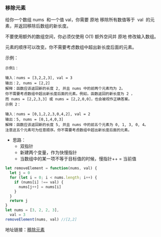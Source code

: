 ### 移除元素

给你一个数组 nums  和一个值 val，你需要 原地 移除所有数值等于  val  的元素，并返回移除后数组的新长度。

不要使用额外的数组空间，你必须仅使用 O(1) 额外空间并 原地 修改输入数组。

元素的顺序可以改变。你不需要考虑数组中超出新长度后面的元素。

示例：

```
示例1：

输入：nums = [3,2,2,3], val = 3
输出：2, nums = [2,2]
解释：函数应该返回新的长度 2, 并且 nums 中的前两个元素均为 2。
你不需要考虑数组中超出新长度后面的元素。例如，函数返回的新长度为 2 ，
而 nums = [2,2,3,3] 或 nums = [2,2,0,0]，也会被视作正确答案。
示例 2：

输入：nums = [0,1,2,2,3,0,4,2], val = 2
输出：5, nums = [0,1,4,0,3]
解释：函数应该返回新的长度 5, 并且 nums 中的前五个元素为 0, 1, 3, 0, 4。
注意这五个元素可为任意顺序。你不需要考虑数组中超出新长度后面的元素。
```

- 思路：
  - 双指针
  - 新建两个变量，作为快慢指针
  - 当数组中的某一项不等于目标值的时候，慢指针++ = 当前值

```js
let removeElement = function(nums, val) {
  let j = 0
  for (let i = 0; i < nums.length; i++) {
    if (nums[i] !== val) {
      nums[j++] = nums[i]
    }
  }
  return j
}
let nums = [3, 2, 2, 3],
  val = 3
removeElement(nums, val) //[2,2]
```

地址链接：<a href='https://leetcode-cn.com/problems/remove-element' target='_blak'>移除元素</a>
